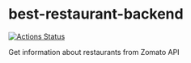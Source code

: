 # best-restaurant-backend
[![Actions Status](https://xxx.execute-api.us-west-2.amazonaws.com/production/badge/hi15/best-restaurant-backend?style=flat-square)](https://xxx.execute-api.us-west-2.amazonaws.com/production/results/hi15/best-restaurant-backend)

Get information about restaurants from Zomato API
